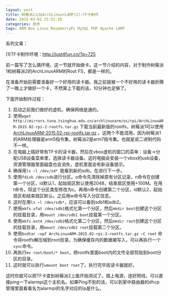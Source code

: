 ```yaml
---
layout: post
title: 树莓派2上玩ArchLinux+LAMP(2):TF卡制作
date: 2015-03-01 15:52:10
categories: 技术
tags: ARM Box Linux RaspberryPi MySQL PHP Apache LAMP
---
```

系列文章：

(1)TF卡制作环境：http://just4fun.cn/?p=725

前一篇写了怎么搞环境，这一节就开始做卡。这一节介绍的内容，对于制作树莓派1和树莓派2的ArchLinuxARM的Root FS，都是一样的。

在准备开始前需要准备好一个好用的读卡器。我之前就被一个不好用的读卡器折腾了一晚上才做好一个卡，不然算上下载的话，10分钟也足够了。

下面开始制作过程：

1. 启动之前我们做好的虚机，确保网络是通的。
2. 使用`wget http://mirrors.tuna.tsinghua.edu.cn/archlinuxarm/os/rpi/ArchLinuxARM-2015.02-rpi-2-rootfs.tar.gz` 下载当前最新版的rootfs，树莓派1可以使用[ArchLinuxARM-2015.02-rpi-rootfs.tar.gz](http://mirrors.tuna.tsinghua.edu.cn/archlinuxarm/os/rpi/ArchLinuxARM-2015.02-rpi-rootfs.tar.gz) 。这两个不能混用，因为树莓派1的ARM处理器是arm5指令集，树莓派2是arm7指令集。也就是说二进制代码不一样。
3. 在电脑上插好带有TF卡的读卡器，然后在vbox虚机的窗口的菜单：设备->分配USB设备菜单里，选择读卡器设备。这时电脑会安装一个vbox的usb设备，资源管理器里面磁盘也会消失，虚机里面会有新设备提示。
4. 确保用`ls –l /dev/sd* `能看到新的sdb，在进行下一步。
5. 使用`fdisk /dev/sdb`进行分区。o命令先清除掉原有分区记录，n命令在创建第一个分区，id默认1，起始扇区默认使用2048，结束扇区使用+100M。在用t命令，将这个分区类型修改为c。再用n命令创建第二个分区，id默认2，起始扇区和结束扇区默认。之后用w命令写入分区信息。
6. 这时在用`ls –l /dev/sdb*`，应该可以看到sdb1和sdb2。
7. 使用`mkfs.vfat /dev/sdb1`格式化第一个分区，然后`mkdir boot`创建这个分区的挂载目录，用`mount /dev/sdb1 boot`挂载第一个分区。
8. 使用`mkfs.ext4 /dev/sdb2`格式化第二个分区，然后`mkdir root`创建这个分区的挂载目录，用`mount /dev/sdb2 root`挂载第二个分区。
9. 使用`bsdtar –xpf ArchLinuxARM-2015.02-rpi-2-rootfs.tar.gz –C root` 命令将rootfs解压缩到root目录。为确保缓存内的数据被写入，可以再执行一个`sync`命令。
10. 再执行`mv root/boot/* boot`，把rootfs里面boot内的文件全部剪贴到boot分区的目录。
11. 这时就可以执行`umount boot root`了。执行完毕拔读卡器就好。

这时你就可以把TF卡查到树莓派2上面开始测试了。插上电源，连好网线，可以直接ping一下alarmpi这个主机名。如果Ping不到的话，可以到家中路由器的dhcp管理里面看看名为alarmpi的名字对应的ip是什么。
